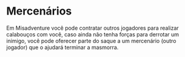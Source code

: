 # Mercenários

Em Misadventure você pode contratar outros jogadores para realizar calabouços com você, caso ainda não tenha forças para derrotar um inimigo, você pode oferecer parte do saque a um mercenário (outro jogador) que o ajudará terminar a masmorra.




